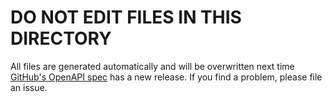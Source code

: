 # DO NOT EDIT FILES IN THIS DIRECTORY

All files are generated automatically and will be overwritten next time [GitHub's OpenAPI spec](https://github.com/github/rest-api-description/) has a new release. If you find a problem, please file an issue.
